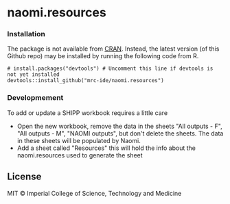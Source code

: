 
# naomi.resources

<!-- badges: start -->
<!-- badges: end -->


### Installation

The package is not available from [CRAN](https://cran.r-project.org/).
Instead, the latest version (of this Github repo) may be installed by running the following code from R.

```
# install.packages("devtools") # Uncomment this line if devtools is not yet installed
devtools::install_github("mrc-ide/naomi.resources")
```

### Developmement

To add or update a SHIPP workbook requires a little care
* Open the new workbook, remove the data in the sheets "All outputs - F", "All outputs - M", "NAOMI outputs", but don't delete the sheets. The data in these sheets will be populated by Naomi.
* Add a sheet called "Resources" this will hold the info about the naomi.resources used to generate the sheet

## License

MIT © Imperial College of Science, Technology and Medicine


